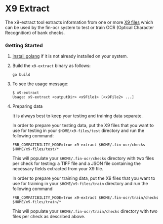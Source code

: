 # X9 Extract

The x9-extract tool extracts information from one or more [X9 files](https://www.frbservices.org/binaries/content/assets/crsocms/financial-services/check/setup/frb-x937-standards-reference.pdf) which can be used by the fin-ocr system to test or train OCR (Optical Character Recognition) of bank checks.

### Getting Started

1. [Install golang](https://go.dev/doc/install) if it is not already installed on your system.

2. Build the `x9-extract` binary as follows:

   ```
   go build
   ```

3. To see the usage message:

   ```
   $ x9-extract
   Usage: x9-extract <outputDir> <x9File1> [<x9File2> ...]
   ```

4. Preparing data

   It is always best to keep your testing and training data separate.

   In order to prepare your testing data, put the X9 files that you want to use for testing in your `$HOME/x9-files/test` directory and run the following command:

   ```
   FRB_COMPATIBILITY_MODE=true x9-extract $HOME/.fin-ocr/checks $HOME/x9-files/test/*
   ```

   This will populate your `$HOME/.fin-ocr/checks` directory with two files per check for testing: a TIFF file and a JSON file containing the necessary fields extracted from your X9 file.

   In order to prepare your training data, put the X9 files that you want to use for training in your `$HOME/x9-files/train` directory and run the following command

   ```
   FRB_COMPATIBILITY_MODE=true x9-extract $HOME/.fin-ocr/train/checks $HOME/x9-files/train/*
   ```

   This will populate your `$HOME/.fin-ocr/train/checks` directory with two files per check as described above.